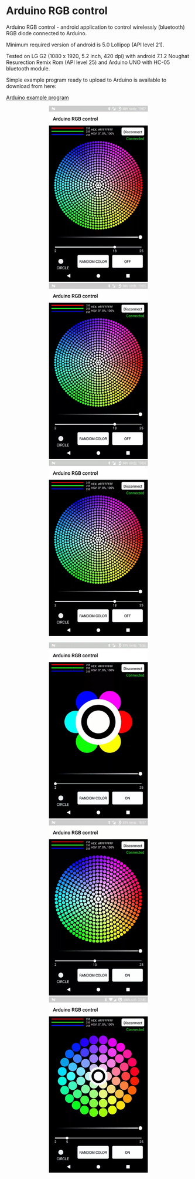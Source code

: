 # Arduino RGB control
Arduino RGB control - android application to control wirelessly (bluetooth) RGB diode connected to Arduino. 

Minimum required version of android is 5.0 Lollipop (API level 21).
<p>Tested on LG G2 (1080 x 1920, 5.2 inch, 420 dpi) with android 7.1.2 Noughat Resurection Remix Rom (API level 25) and Arduino UNO with HC-05 bluetooth module.</br>

<p>Simple example program ready to upload to Arduino is available to download from here:</br>

[Arduino example program](https://github.com/divid3d/ArduinoRGBcontrol/blob/master/AduinoRGBcontrol.ino)

<p align="center">
<img src="https://github.com/divid3d/ArduinoRGBcontrol/blob/master/select-gif.gif?raw=true"/>
<img src="https://github.com/divid3d/ArduinoRGBcontrol/blob/master/random-gif.gif?raw=true"/>
<img src="https://github.com/divid3d/ArduinoRGBcontrol/blob/master/lightness-gif.gif?raw=true"/>
</p>


<p align="center">
<img src="https://github.com/divid3d/ArduinoRGBcontrol/blob/master/density-gif.gif?raw=true"/>
<img src="https://github.com/divid3d/ArduinoRGBcontrol/blob/master/render-mode-gif.gif?raw=true"/>
<img src="https://github.com/divid3d/ArduinoRGBcontrol/blob/master/app-gif.gif?raw=true"/>
</p>



